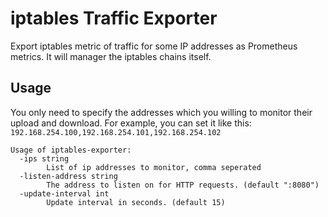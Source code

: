 # iptables Traffic Exporter

Export iptables metric of traffic for some IP addresses as Prometheus metrics. It will manager the iptables chains itself.

## Usage

You only need to specify the addresses which you willing to monitor their upload and download. For example, you can set it like this: `192.168.254.100,192.168.254.101,192.168.254.102`

```
Usage of iptables-exporter:
  -ips string
        List of ip addresses to monitor, comma seperated
  -listen-address string
        The address to listen on for HTTP requests. (default ":8080")
  -update-interval int
        Update interval in seconds. (default 15)
```